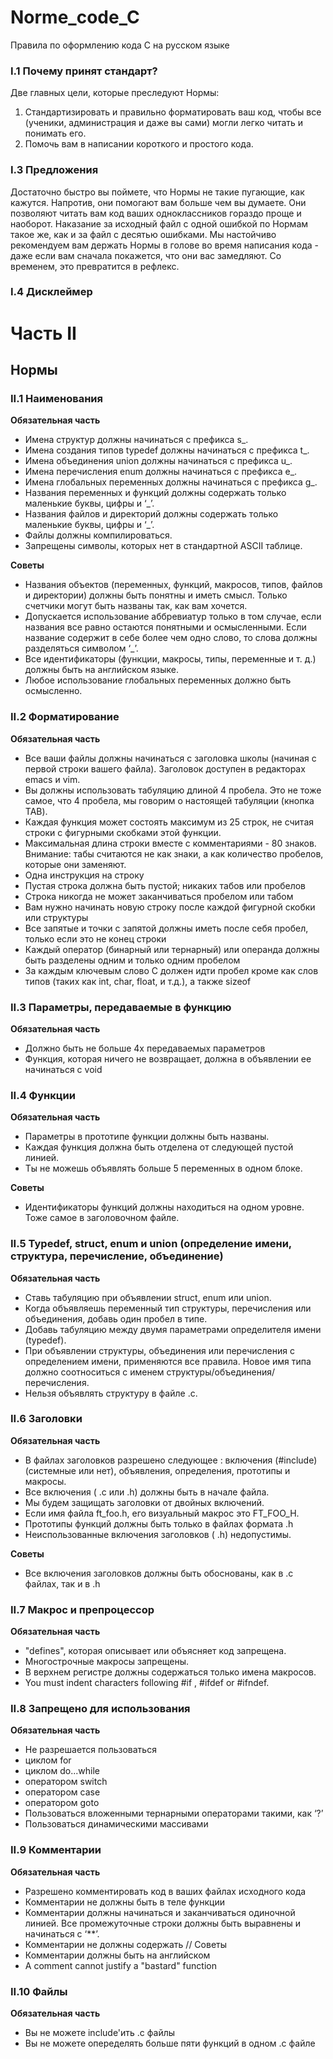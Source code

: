 # Norme_code_C

Правила по оформлению кода C на русском языке


### I.1 Почему принят стандарт?
Две главных цели, которые преследуют Нормы: 

1. Стандартизировать и правильно форматировать ваш код, чтобы все (ученики, администрация и даже вы сами) могли легко читать и понимать его. 
2. Помочь вам в написании короткого и простого кода.


### I.3 Предложения
Достаточно быстро вы поймете, что Нормы не такие пугающие, как кажутся. Напротив, они помогают вам больше чем вы думаете. Они позволяют читать вам код ваших одноклассников гораздо проще и наоборот. Наказание за исходный файл с одной ошибкой по Нормам такое же, как и за файл с десятью ошибками. Мы настойчиво рекомендуем вам держать Нормы в голове во время написания кода - даже если вам сначала покажется, что они вас замедляют. Со временем, это превратится в рефлекс.

### I.4 Дисклеймер


# Часть II
## Нормы
### II.1 Наименования
**Обязательная часть**

 - Имена структур должны начинаться с префикса s_.
 - Имена создания типов typedef должны начинаться с префикса t_.
 - Имена объединения union должны начинаться с префикса u_.
 - Имена перечисления enum должны начинаться с префикса e_.
 - Имена глобальных переменных должны начинаться с префикса g_.
 - Названия переменных и функций должны содержать только маленькие буквы, цифры и ‘_’.
 - Названия файлов и директорий должны содержать только маленькие буквы, цифры и ‘_’.
 - Файлы должны компилироваться.
 - Запрещены символы, которых нет в стандартной ASCII таблице.

**Советы**

 - Названия объектов (переменных, функций, макросов, типов, файлов и директории) должны быть понятны и иметь смысл. Только счетчики могут быть названы так, как вам хочется.
 - Допускается использование аббревиатур только в том случае, если названия все равно остаются понятными и осмысленными. Если название содержит в себе более чем одно слово, то слова должны разделяться символом ‘_’.
 - Все идентификаторы (функции, макросы, типы, переменные и т. д.) должны быть на английском языке.
 - Любое использование глобальных переменных должно быть осмысленно.

### II.2 Форматирование
**Обязательная часть**

 - Все ваши файлы должны начинаться с заголовка школы (начиная с первой строки вашего файла). Заголовок доступен в редакторах emacs и vim.
 - Вы должны использовать табуляцию длиной 4 пробела. Это не тоже самое, что 4 пробела, мы говорим о настоящей табуляции (кнопка TAB).
 - Каждая функция может состоять максимум из 25 строк, не считая строки с фигурными скобками этой функции.
 - Максимальная длина строки вместе с комментариями - 80 знаков. Внимание: табы считаются не как знаки, а как количество пробелов, которые они заменяют.
 - Одна инструкция на строку
 - Пустая строка должна быть пустой; никаких табов или пробелов
 - Строка никогда не может заканчиваться пробелом или табом
 - Вам нужно начинать новую строку после каждой фигурной скобки или структуры
 - Все запятые и точки с запятой должны иметь после себя пробел, только если это не конец строки
 - Каждый оператор (бинарный или тернарный) или операнда должны быть разделены одним и только одним пробелом
 - За каждым ключевым слово С должен идти пробел кроме как слов типов (таких как int, char, float, и т.д.), а также sizeof

### II.3 Параметры, передаваемые в функцию
**Обязательная часть**

 - Должно быть не больше 4х передаваемых параметров
 - Функция, которая ничего не возвращает, должна в объявлении ее начинаться с void

### II.4 Функции
**Обязательная часть**

 - Параметры в прототипе функции должны быть названы.
 - Каждая функция должна быть отделена от следующей пустой линией.
 - Ты не можешь объявлять больше 5 переменных в одном блоке.

**Советы**

 - Идентификаторы функций должны находиться на одном уровне. Тоже самое в заголовочном файле.

### II.5 Typedef, struct, enum и union (определение имени, структура, перечисление, объединение)
**Обязательная часть**

- Ставь табуляцию при объявлении  struct, enum или union.
- Когда объявляешь переменный тип структуры, перечисления или объединения, добавь один пробел в типе.
 - Добавь табуляцию между двумя параметрами определителя имени (typedef).
 - При объявлении структуры, объединения или перечисления с определением имени, применяются все правила. Новое имя типа должно соотноситься с именем структуры/объединения/перечисления.
 - Нельзя объявлять структуру в файле .с.

### II.6 Заголовки
**Обязательная часть**

 - В файлах заголовков разрешено следующее :  включения (#include) (системные или нет), объявления, определения, прототипы и макросы.
 - Все включения ( .c или .h)  должны быть в начале файла.
 - Мы будем защищать заголовки от двойных включений. 
 - Если имя файла ft_foo.h, его визуальный макрос это FT_FOO_H.
 - Прототипы функций должны быть только в файлах формата .h
 - Неиспользованные включения заголовков ( .h) недопустимы.

**Советы**
 - Все включения заголовков должны быть обоснованы, как в .c  файлах, так и в .h

### II.7 Макрос и препроцессор
**Обязательная часть**

 - "defines", которая описывает или объясняет код запрещена.
 - Многострочные макросы запрещены.
 - В верхнем регистре должны содержаться только имена макросов.
 - You must indent characters following #if , #ifdef or #ifndef.

### II.8 Запрещено для использования
**Обязательная часть**

- Не разрешается пользоваться
 - циклом for
 - циклом do...while
 - оператором switch
 - оператором case
 - оператором goto
- Пользоваться вложенными тернарными операторами такими, как ‘?’
- Пользоваться динамическими массивами


### II.9 Комментарии
**Обязательная часть**

- Разрешено комментировать код в ваших файлах исходного кода
- Комментарии не должны быть в теле функции
- Комментарии должны начинаться и заканчиваться одиночной линией. Все промежуточные строки должны быть выравнены и начинаться с ‘**’.
- Комментарии не должны содержать //
Советы
- Комментарии должны быть на английском
- A comment cannot justify a "bastard" function

### II.10 Файлы
**Обязательная часть**

- Вы не можете include'ить .c файлы
- Вы не можете опеределять больше пяти функций в одном .c файле

